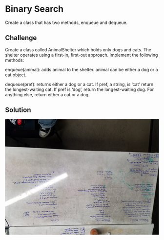 # Binary Search
Create a class that has two methods, enqueue and dequeue.

## Challenge
Create a class called AnimalShelter which holds only dogs and cats. The shelter operates using a first-in, first-out approach.
Implement the following methods:

enqueue(animal): adds animal to the shelter. animal can be either a dog or a cat object.

dequeue(pref): returns either a dog or a cat. If pref, a string, is ‘cat’ return the longest-waiting cat. If pref is ‘dog’, return the longest-waiting dog. For anything else, return either a cat or a dog.

## Solution
![fifo-animal-shelter](./assets/fifo-animal-shelter.jpg)